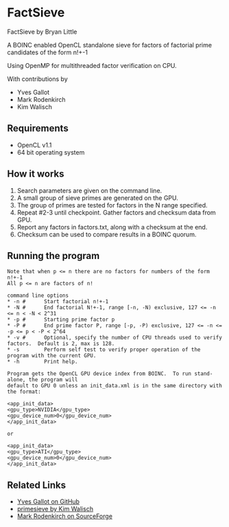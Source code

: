 # FactSieve

FactSieve by Bryan Little

A BOINC enabled OpenCL standalone sieve for factors of factorial prime candidates of the form n!+-1

Using OpenMP for multithreaded factor verification on CPU.

With contributions by
* Yves Gallot
* Mark Rodenkirch
* Kim Walisch

## Requirements

* OpenCL v1.1
* 64 bit operating system

## How it works

1. Search parameters are given on the command line.
2. A small group of sieve primes are generated on the GPU.
3. The group of primes are tested for factors in the N range specified.
4. Repeat #2-3 until checkpoint.  Gather factors and checksum data from GPU.
5. Report any factors in factors.txt, along with a checksum at the end.
6. Checksum can be used to compare results in a BOINC quorum.

## Running the program
```
Note that when p <= n there are no factors for numbers of the form n!+-1
All p <= n are factors of n!

command line options
* -n #		Start factorial n!+-1
* -N #		End factorial N!+-1, range [-n, -N) exclusive, 127 <= -n <= n < -N < 2^31
* -p #		Starting prime factor p
* -P #		End prime factor P, range [-p, -P) exclusive, 127 <= -n <= -p <= p < -P < 2^64
* -v #		Optional, specify the number of CPU threads used to verify factors.  Default is 2, max is 128.
* -s		Perform self test to verify proper operation of the program with the current GPU.
* -h		Print help.

Program gets the OpenCL GPU device index from BOINC.  To run stand-alone, the program will
default to GPU 0 unless an init_data.xml is in the same directory with the format:

<app_init_data>
<gpu_type>NVIDIA</gpu_type>
<gpu_device_num>0</gpu_device_num>
</app_init_data>

or

<app_init_data>
<gpu_type>ATI</gpu_type>
<gpu_device_num>0</gpu_device_num>
</app_init_data>
```

## Related Links
* [Yves Gallot on GitHub](https://github.com/galloty)
* [primesieve by Kim Walisch](https://github.com/kimwalisch/primesieve)
* [Mark Rodenkirch on SourceForge](https://sourceforge.net/projects/mtsieve/)
